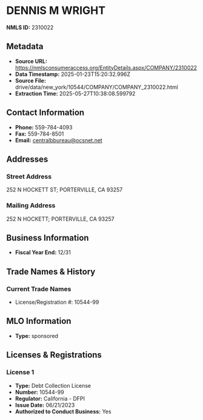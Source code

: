 # DENNIS M WRIGHT

**NMLS ID:** 2310022

## Metadata
- **Source URL:** https://nmlsconsumeraccess.org/EntityDetails.aspx/COMPANY/2310022
- **Data Timestamp:** 2025-01-23T15:20:32.996Z
- **Source File:** drive/data/new_york/10544/COMPANY/COMPANY_2310022.html
- **Extraction Time:** 2025-05-27T10:38:08.599792

## Contact Information
- **Phone:** 559-784-4093
- **Fax:** 559-784-8501
- **Email:** centralbbureau@ocsnet.net

## Addresses
### Street Address
252 N HOCKETT ST; PORTERVILLE, CA 93257

### Mailing Address
252 N HOCKETT; PORTERVILLE, CA 93257

## Business Information
- **Fiscal Year End:** 12/31

## Trade Names & History
### Current Trade Names
- License/Registration #: 10544-99

## MLO Information
- **Type:** sponsored

## Licenses & Registrations

### License 1
- **Type:** Debt Collection License
- **Number:** 10544-99
- **Regulator:** California - DFPI
- **Issue Date:** 06/21/2023
- **Authorized to Conduct Business:** Yes
